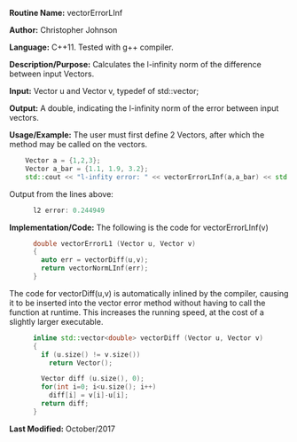 **Routine Name:** vectorErrorLInf

**Author:** Christopher Johnson

**Language:** C++11. Tested with g++ compiler.

**Description/Purpose:**
Calculates the l-infinity norm of the difference between input Vectors.

**Input:**
Vector u and Vector v, typedef of std::vector<double>;

**Output:**
A double, indicating the l-infinity norm of the error between input vectors.

**Usage/Example:**
The user must first define 2 Vectors, after which the method may be called on the vectors.
```C++
    Vector a = {1,2,3};
    Vector a_bar = {1.1, 1.9, 3.2};
    std::cout << "l-infity error: " << vectorErrorLInf(a,a_bar) << std::endl;
```
Output from the lines above:
```c++
      l2 error: 0.244949
```


**Implementation/Code:** The following is the code for vectorErrorLInf(v)
```c++
      double vectorErrorL1 (Vector u, Vector v)
      {
        auto err = vectorDiff(u,v);
        return vectorNormLInf(err);
      }
```

The code for vectorDiff(u,v) is automatically inlined by the compiler, causing it to be inserted into the vector error method without having to call the function at runtime. This increases the running speed, at the cost of a slightly larger executable.
```c++
      inline std::vector<double> vectorDiff (Vector u, Vector v)
      {
        if (u.size() != v.size())
          return Vector();

        Vector diff (u.size(), 0);
        for(int i=0; i<u.size(); i++)
          diff[i] = v[i]-u[i];
        return diff;
      }
```
**Last Modified:** October/2017

